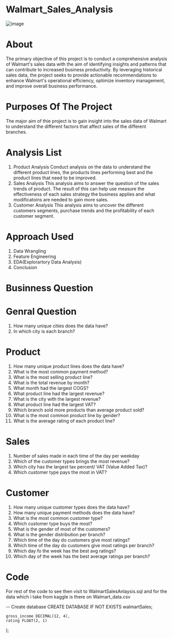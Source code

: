 # Walmart_Sales_Analysis
![image](https://github.com/amankt-web/Walmart_Sales_Analysis/assets/100958983/d5b937ae-9d6c-49ce-877a-4889ee5dd7b4)

# About
The primary objective of this project is to conduct a comprehensive analysis of Walmart's sales data with the aim of identifying insights and patterns that can contribute to increased business productivity. By leveraging historical sales data, the project seeks to provide actionable recommendations to enhance Walmart's operational efficiency, optimize inventory management, and improve overall business performance.
# Purposes Of The Project
The major aim of thie project is to gain insight into the sales data of Walmart to understand the different factors that affect sales of the different branches.
# Analysis List
1. Product Analysis
   Conduct analysis on the data to understand the different product lines, the products lines performing best and the product lines that need to be improved.
2. Sales Analysis
    This analysis aims to answer the question of the sales trends of product. The result of this can help use measure the effectiveness of each sales strategy the business applies and what 
    modificatoins are needed to gain more sales.
3. Customer Analysis
    This analysis aims to uncover the different customers segments, purchase trends and the profitability of each customer segment.
# Approach Used
1. Data Wrangling
2. Feature Engineering
3. EDA(Explorartory Data Analysis)
4. Conclusion

# Businness Question
# Genral Question
 1. How many unique cities does the data have?
 2. In which city is each branch?

# Product
  1. How many unique product lines does the data have?
  2. What is the most common payment method?
  3. What is the most selling product line?
  4. What is the total revenue by month?
  5. What month had the largest COGS?
  6. What product line had the largest revenue?
  7. What is the city with the largest revenue?
  8. What product line had the largest VAT?
  9. Which branch sold more products than average product sold?
  10. What is the most common product line by gender?
  11. What is the average rating of each product line?

# Sales
  1. Number of sales made in each time of the day per weekday
  2. Which of the customer types brings the most revenue?
  3. Which city has the largest tax percent/ VAT (Value Added Tax)?
  4. Which customer type pays the most in VAT?

# Customer
  1. How many unique customer types does the data have?
  2. How many unique payment methods does the data have?
  3. What is the most common customer type?
  4. Which customer type buys the most?
  5. What is the gender of most of the customers?
  6. What is the gender distribution per branch?
  7. Which time of the day do customers give most ratings?
  8. Which time of the day do customers give most ratings per branch?
  9. Which day fo the week has the best avg ratings?
  10. Which day of the week has the best average ratings per branch?

# Code 
For rest of the code to see then visit to WalmartSalesAnlaysis.sql and
for the data which i take from kaggle is there on Walmart_data.csv

-- Create database
CREATE DATABASE IF NOT EXISTS walmartSales;


    gross_income DECIMAL(12, 4),
    rating FLOAT(2, 1)
);

